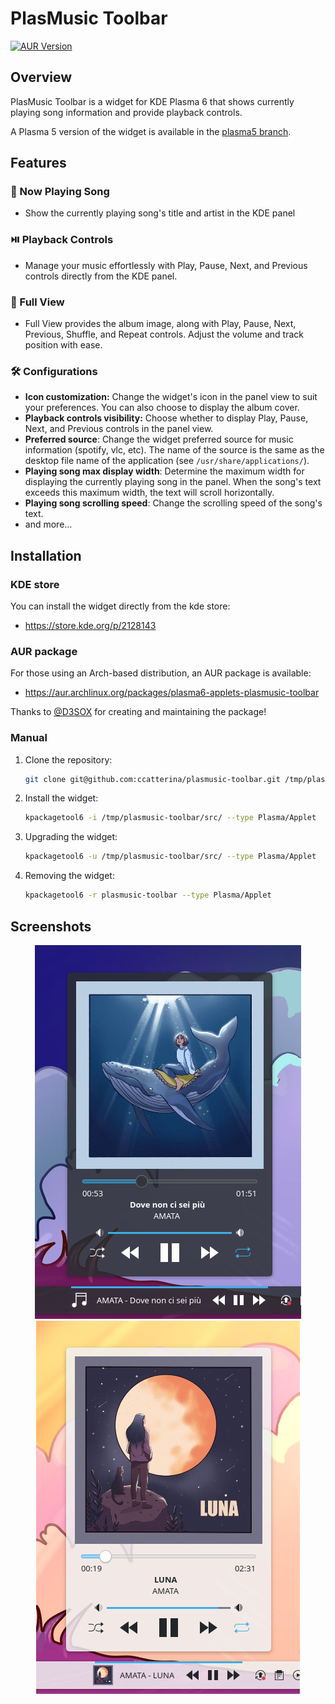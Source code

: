 # PlasMusic Toolbar

[![AUR Version](https://img.shields.io/aur/version/plasma6-applets-plasmusic-toolbar)](https://aur.archlinux.org/packages/plasma6-applets-plasmusic-toolbar)

## Overview

PlasMusic Toolbar is a widget for KDE Plasma 6 that shows currently playing song information and provide playback controls.

A Plasma 5 version of the widget is available in the [plasma5 branch](https://github.com/ccatterina/plasmusic-toolbar/tree/plasma5).

## Features

### 🎵 Now Playing Song
- Show the currently playing song's title and artist in the KDE panel

### ⏯️ Playback Controls
- Manage your music effortlessly with Play, Pause, Next, and Previous controls directly from the KDE panel.

### 📸 Full View
- Full View provides the album image, along with Play, Pause, Next, Previous, Shuffle, and Repeat controls. Adjust the volume and track position with ease.

### 🛠️ Configurations
- **Icon customization:** Change the widget's icon in the panel view to suit your preferences. You can also choose to display the album cover.
- **Playback controls visibility:** Choose whether to display Play, Pause, Next, and Previous controls in the panel view.
- **Preferred source**: Change the widget preferred source for music information (spotify, vlc, etc). The name of the source is the same as the desktop file name of the application (see `/usr/share/applications/`).
- **Playing song max display width**: Determine the maximum width for displaying the currently playing song in the panel. When the song's text exceeds this maximum width, the text will scroll horizontally.
- **Playing song scrolling speed**: Change the scrolling speed of the song's text.
- and more...

## Installation

### KDE store

You can install the widget directly from the kde store:

- https://store.kde.org/p/2128143

### AUR package

For those using an Arch-based distribution, an AUR package is available:
 - https://aur.archlinux.org/packages/plasma6-applets-plasmusic-toolbar

Thanks to [@D3SOX](https://www.github.com/D3SOX) for creating and maintaining the package! 

### Manual
1. Clone the repository:
    ```sh
    git clone git@github.com:ccatterina/plasmusic-toolbar.git /tmp/plasmusic-toolbar
    ```

2. Install the widget:

    ```sh
    kpackagetool6 -i /tmp/plasmusic-toolbar/src/ --type Plasma/Applet
    ```

3. Upgrading the widget:

    ```sh
    kpackagetool6 -u /tmp/plasmusic-toolbar/src/ --type Plasma/Applet
    ```

4. Removing the widget:

    ```sh
    kpackagetool6 -r plasmusic-toolbar --type Plasma/Applet
    ```

## Screenshots

<p align="center">
  <img src="./screenshots/screenshot_dark.png" /><img src="./screenshots/screenshot_light.png" />
</p>
